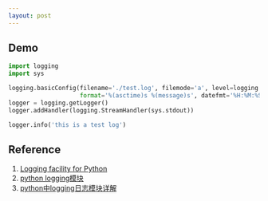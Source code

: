 ```yaml
---
layout: post
---
```


## Demo

```python 
import logging
import sys

logging.basicConfig(filename='./test.log', filemode='a', level=logging.INFO,
                    format='%(asctime)s %(message)s', datefmt='%H:%M:%S')
logger = logging.getLogger()
logger.addHandler(logging.StreamHandler(sys.stdout))

logger.info('this is a test log')
```

## Reference

1. [Logging facility for Python](https://docs.python.org/3.6/library/logging.html)
2. [python logging模块](https://www.cnblogs.com/liujiacai/p/7804848.html)
3. [python中logging日志模块详解](https://www.cnblogs.com/xianyulouie/p/11041777.html)
